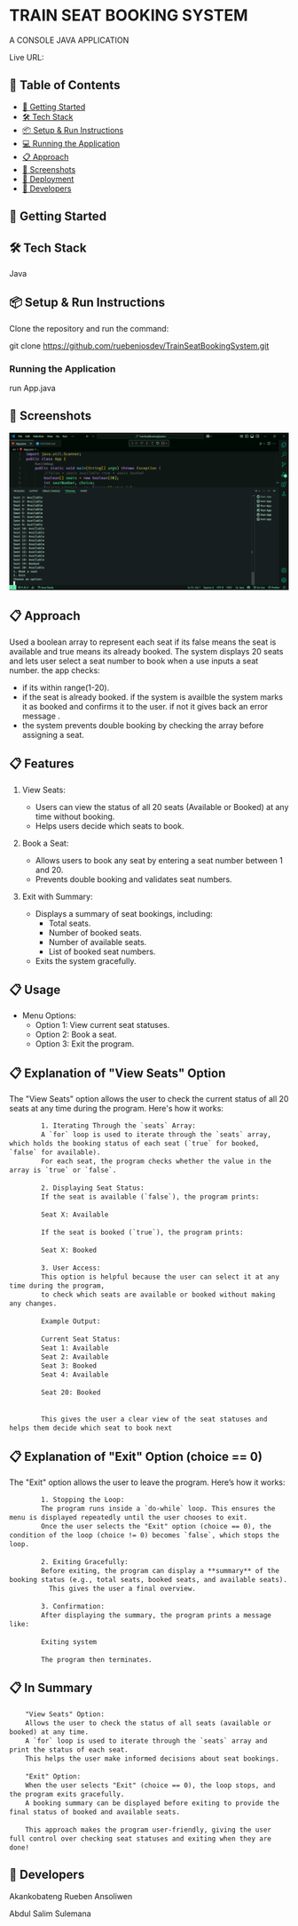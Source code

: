# TRAIN SEAT BOOKING SYSTEM

A CONSOLE JAVA APPLICATION

Live URL: []()

## 📌 Table of Contents

- [🚀 Getting Started](#-getting-started)
- [🛠 Tech Stack](#-tech-stack)
- [📦 Setup & Run Instructions](#-setup-run-instructions)
- [💻 Running the Application](#-running-the-application)
- [📋 Approach](#-approach)
- [📸 Screenshots](#-screenshots)
- [🚀 Deployment](#-deployment)
- [👤 Developers](#-developers)

## 🚀 Getting Started

## 🛠 Tech Stack

Java

## 📦 Setup & Run Instructions

Clone the repository and run the command:

git clone <https://github.com/ruebeniosdev/TrainSeatBookingSystem.git>

### Running the Application

run App.java

## 📸 Screenshots

![alt text](<src/images/Screenshot 2025-06-11 145902.png>)

## 📋 Approach

Used a boolean array to represent each seat if its false means the seat is available and true means its already booked.
The system displays 20 seats and lets user select a seat number to book when a use inputs a seat number. the app checks:

- if its within range(1-20).
- if the seat is already booked.
  if the system is availble the system marks it as booked and confirms it to the user. if not it gives back an error message .
- the system prevents double booking by checking the array before assigning a seat.

## 📋 Features

1. View Seats:
   - Users can view the status of all 20 seats (Available or Booked) at any time without booking.
   - Helps users decide which seats to book.

2. Book a Seat:
   - Allows users to book any seat by entering a seat number between 1 and 20.
   - Prevents double booking and validates seat numbers.

3. Exit with Summary:
   - Displays a summary of seat bookings, including:
     - Total seats.
     - Number of booked seats.
     - Number of available seats.
     - List of booked seat numbers.
   - Exits the system gracefully.

## 📋 Usage

- Menu Options:
  - Option 1: View current seat statuses.
  - Option 2: Book a seat.
  - Option 3: Exit the program.

## 📋 Explanation of "View Seats" Option

The "View Seats" option allows the user to check the current status of all 20 seats at any time during the program.
Here's how it works:

            1. Iterating Through the `seats` Array:
            A `for` loop is used to iterate through the `seats` array, which holds the booking status of each seat (`true` for booked, `false` for available).
            For each seat, the program checks whether the value in the array is `true` or `false`.

            2. Displaying Seat Status:
            If the seat is available (`false`), the program prints:
     
            Seat X: Available
     
            If the seat is booked (`true`), the program prints:
     
            Seat X: Booked
     
            3. User Access:
            This option is helpful because the user can select it at any time during the program,
            to check which seats are available or booked without making any changes.

            Example Output:

            Current Seat Status:
            Seat 1: Available
            Seat 2: Available
            Seat 3: Booked
            Seat 4: Available

            Seat 20: Booked


            This gives the user a clear view of the seat statuses and helps them decide which seat to book next

## 📋 Explanation of "Exit" Option (choice == 0)

The "Exit" option allows the user to leave the program. Here’s how it works:

            1. Stopping the Loop:
            The program runs inside a `do-while` loop. This ensures the menu is displayed repeatedly until the user chooses to exit.
            Once the user selects the "Exit" option (choice == 0), the condition of the loop (choice != 0) becomes `false`, which stops the loop.

            2. Exiting Gracefully:
            Before exiting, the program can display a **summary** of the booking status (e.g., total seats, booked seats, and available seats). 
              This gives the user a final overview.

            3. Confirmation:
            After displaying the summary, the program prints a message like:
     
            Exiting system
    
            The program then terminates.            

## 📋 In Summary

        "View Seats" Option:
        Allows the user to check the status of all seats (available or booked) at any time.
        A `for` loop is used to iterate through the `seats` array and print the status of each seat.
        This helps the user make informed decisions about seat bookings.

        "Exit" Option:
        When the user selects "Exit" (choice == 0), the loop stops, and the program exits gracefully.
        A booking summary can be displayed before exiting to provide the final status of booked and available seats.

        This approach makes the program user-friendly, giving the user full control over checking seat statuses and exiting when they are done!

## 👤 Developers
Akankobateng Rueben Ansoliwen

Abdul Salim Sulemana

